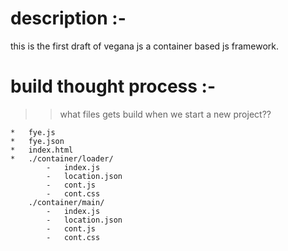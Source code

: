 

# description :-

this is the first draft of vegana js a container based js framework.

# build thought process :-

>> what files gets build when we start a new project??

    *   fye.js
    *   fye.json
    *   index.html
    *   ./container/loader/
            -   index.js
            -   location.json
            -   cont.js
            -   cont.css
        ./container/main/
            -   index.js
            -   location.json
            -   cont.js
            -   cont.css



